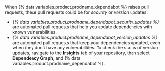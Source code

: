 When {% data variables.product.prodname_dependabot %} raises pull requests, these pull requests could be for _security_ or _version_ updates:

* _{% data variables.product.prodname_dependabot_security_updates %}_ are automated pull requests that help you update dependencies with known vulnerabilities.
* _{% data variables.product.prodname_dependabot_version_updates %}_ are automated pull requests that keep your dependencies updated, even when they don’t have any vulnerabilities. To check the status of version updates, navigate to the **Insights** tab of your repository, then select **Dependency Graph**, and {% data variables.product.prodname_dependabot %}.
